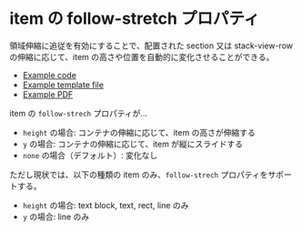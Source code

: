 # item の follow-stretch プロパティ

領域伸縮に追従を有効にすることで、配置された section 又は stack-view-row の伸縮に応じて、item の高さや位置を自動的に変化させることができる。

- [Example code](test_section_report_item_follow_stretch.rb)
- [Example template file](template.tlf)
- [Example PDF](expect.pdf)


item の `follow-strech` プロパティが…
- `height` の場合: コンテナの伸縮に応じて、item の高さが伸縮する
- `y` の場合: コンテナの伸縮に応じて、item が縦にスライドする
- `none` の場合（デフォルト）: 変化なし

ただし現状では、以下の種類の item のみ、`follow-strech` プロパティをサポートする。
- `height` の場合: text block, text, rect, line のみ
- `y` の場合: line のみ

